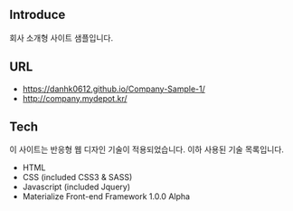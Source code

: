 ## Introduce

회사 소개형 사이트 샘플입니다.

## URL

- https://danhk0612.github.io/Company-Sample-1/
- http://company.mydepot.kr/

## Tech

이 사이트는 반응형 웹 디자인 기술이 적용되었습니다.
이하 사용된 기술 목록입니다.

- HTML
- CSS (included CSS3 & SASS)
- Javascript (included Jquery)
- Materialize Front-end Framework 1.0.0 Alpha
